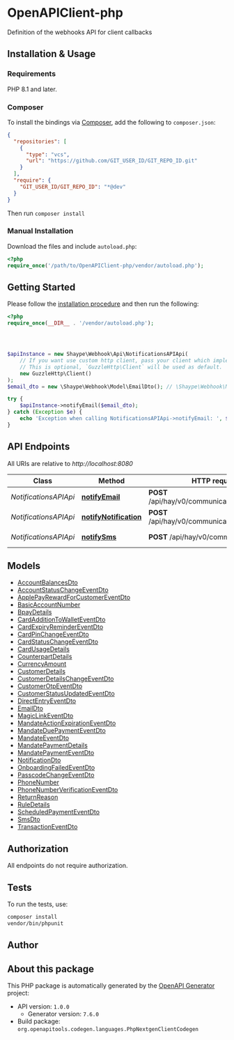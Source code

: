 # OpenAPIClient-php

Definition of the webhooks API for client callbacks


## Installation & Usage

### Requirements

PHP 8.1 and later.

### Composer

To install the bindings via [Composer](https://getcomposer.org/), add the following to `composer.json`:

```json
{
  "repositories": [
    {
      "type": "vcs",
      "url": "https://github.com/GIT_USER_ID/GIT_REPO_ID.git"
    }
  ],
  "require": {
    "GIT_USER_ID/GIT_REPO_ID": "*@dev"
  }
}
```

Then run `composer install`

### Manual Installation

Download the files and include `autoload.php`:

```php
<?php
require_once('/path/to/OpenAPIClient-php/vendor/autoload.php');
```

## Getting Started

Please follow the [installation procedure](#installation--usage) and then run the following:

```php
<?php
require_once(__DIR__ . '/vendor/autoload.php');




$apiInstance = new Shaype\Webhook\Api\NotificationsAPIApi(
    // If you want use custom http client, pass your client which implements `GuzzleHttp\ClientInterface`.
    // This is optional, `GuzzleHttp\Client` will be used as default.
    new GuzzleHttp\Client()
);
$email_dto = new \Shaype\Webhook\Model\EmailDto(); // \Shaype\Webhook\Model\EmailDto

try {
    $apiInstance->notifyEmail($email_dto);
} catch (Exception $e) {
    echo 'Exception when calling NotificationsAPIApi->notifyEmail: ', $e->getMessage(), PHP_EOL;
}

```

## API Endpoints

All URIs are relative to *http://localhost:8080*

Class | Method | HTTP request | Description
------------ | ------------- | ------------- | -------------
*NotificationsAPIApi* | [**notifyEmail**](docs/Api/NotificationsAPIApi.md#notifyemail) | **POST** /api/hay/v0/communications/email | Notification - email
*NotificationsAPIApi* | [**notifyNotification**](docs/Api/NotificationsAPIApi.md#notifynotification) | **POST** /api/hay/v0/communications/notification | Notification - event
*NotificationsAPIApi* | [**notifySms**](docs/Api/NotificationsAPIApi.md#notifysms) | **POST** /api/hay/v0/communications/sms | Notification - SMS

## Models

- [AccountBalancesDto](docs/Model/AccountBalancesDto.md)
- [AccountStatusChangeEventDto](docs/Model/AccountStatusChangeEventDto.md)
- [ApplePayRewardForCustomerEventDto](docs/Model/ApplePayRewardForCustomerEventDto.md)
- [BasicAccountNumber](docs/Model/BasicAccountNumber.md)
- [BpayDetails](docs/Model/BpayDetails.md)
- [CardAdditionToWalletEventDto](docs/Model/CardAdditionToWalletEventDto.md)
- [CardExpiryReminderEventDto](docs/Model/CardExpiryReminderEventDto.md)
- [CardPinChangeEventDto](docs/Model/CardPinChangeEventDto.md)
- [CardStatusChangeEventDto](docs/Model/CardStatusChangeEventDto.md)
- [CardUsageDetails](docs/Model/CardUsageDetails.md)
- [CounterpartDetails](docs/Model/CounterpartDetails.md)
- [CurrencyAmount](docs/Model/CurrencyAmount.md)
- [CustomerDetails](docs/Model/CustomerDetails.md)
- [CustomerDetailsChangeEventDto](docs/Model/CustomerDetailsChangeEventDto.md)
- [CustomerOtpEventDto](docs/Model/CustomerOtpEventDto.md)
- [CustomerStatusUpdatedEventDto](docs/Model/CustomerStatusUpdatedEventDto.md)
- [DirectEntryEventDto](docs/Model/DirectEntryEventDto.md)
- [EmailDto](docs/Model/EmailDto.md)
- [MagicLinkEventDto](docs/Model/MagicLinkEventDto.md)
- [MandateActionExpirationEventDto](docs/Model/MandateActionExpirationEventDto.md)
- [MandateDuePaymentEventDto](docs/Model/MandateDuePaymentEventDto.md)
- [MandateEventDto](docs/Model/MandateEventDto.md)
- [MandatePaymentDetails](docs/Model/MandatePaymentDetails.md)
- [MandatePaymentEventDto](docs/Model/MandatePaymentEventDto.md)
- [NotificationDto](docs/Model/NotificationDto.md)
- [OnboardingFailedEventDto](docs/Model/OnboardingFailedEventDto.md)
- [PasscodeChangeEventDto](docs/Model/PasscodeChangeEventDto.md)
- [PhoneNumber](docs/Model/PhoneNumber.md)
- [PhoneNumberVerificationEventDto](docs/Model/PhoneNumberVerificationEventDto.md)
- [ReturnReason](docs/Model/ReturnReason.md)
- [RuleDetails](docs/Model/RuleDetails.md)
- [ScheduledPaymentEventDto](docs/Model/ScheduledPaymentEventDto.md)
- [SmsDto](docs/Model/SmsDto.md)
- [TransactionEventDto](docs/Model/TransactionEventDto.md)

## Authorization
All endpoints do not require authorization.
## Tests

To run the tests, use:

```bash
composer install
vendor/bin/phpunit
```

## Author



## About this package

This PHP package is automatically generated by the [OpenAPI Generator](https://openapi-generator.tech) project:

- API version: `1.0.0`
    - Generator version: `7.6.0`
- Build package: `org.openapitools.codegen.languages.PhpNextgenClientCodegen`
